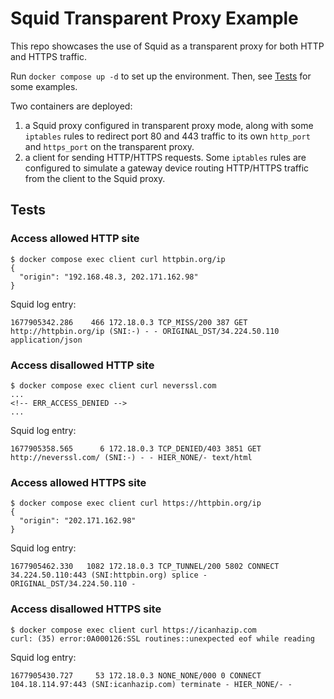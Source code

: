 # Squid Transparent Proxy Example

This repo showcases the use of Squid as a transparent proxy for both HTTP and HTTPS traffic.

Run `docker compose up -d` to set up the environment. Then, see [Tests](#tests) for some examples.

Two containers are deployed:
1. a Squid proxy configured in transparent proxy mode, along with some `iptables` rules to redirect port 80 and 443 traffic to its own `http_port` and `https_port` on the transparent proxy.
1. a client for sending HTTP/HTTPS requests. Some `iptables` rules are configured to simulate a gateway device routing HTTP/HTTPS traffic from the client to the Squid proxy.

## Tests

### Access allowed HTTP site
```
$ docker compose exec client curl httpbin.org/ip
{
  "origin": "192.168.48.3, 202.171.162.98"
}
```

Squid log entry:
```
1677905342.286    466 172.18.0.3 TCP_MISS/200 387 GET http://httpbin.org/ip (SNI:-) - - ORIGINAL_DST/34.224.50.110 application/json
```

### Access disallowed HTTP site
```
$ docker compose exec client curl neverssl.com
...
<!-- ERR_ACCESS_DENIED -->
...
```

Squid log entry:
```
1677905358.565      6 172.18.0.3 TCP_DENIED/403 3851 GET http://neverssl.com/ (SNI:-) - - HIER_NONE/- text/html
```

### Access allowed HTTPS site

```
$ docker compose exec client curl https://httpbin.org/ip
{
  "origin": "202.171.162.98"
}
```

Squid log entry:
```
1677905462.330   1082 172.18.0.3 TCP_TUNNEL/200 5802 CONNECT 34.224.50.110:443 (SNI:httpbin.org) splice - ORIGINAL_DST/34.224.50.110 -
```

### Access disallowed HTTPS site
```
$ docker compose exec client curl https://icanhazip.com
curl: (35) error:0A000126:SSL routines::unexpected eof while reading
```

Squid log entry:
```
1677905430.727     53 172.18.0.3 NONE_NONE/000 0 CONNECT 104.18.114.97:443 (SNI:icanhazip.com) terminate - HIER_NONE/- -
```